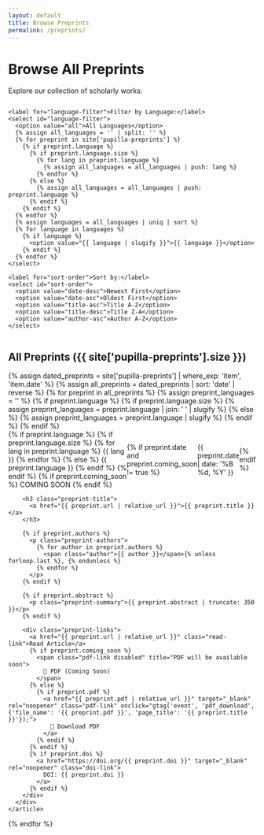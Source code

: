 ```yaml
---
layout: default
title: Browse Preprints
permalink: /preprints/
---
```


# Browse All Preprints

Explore our collection of scholarly works:

<div class="browse-controls">
  <!-- Search section commented out - can be restored later
  <div class="search-section">
    {% include search.html %}
  </div>
  -->
  
  <div class="filter-section">
    <!-- Discipline filter commented out - can be restored later
    <label for="discipline-filter">Filter by Discipline:</label>
    <select id="discipline-filter">
      <option value="all">All Disciplines</option>
      {% assign disciplines = site['pupilla-preprints'] | map: 'discipline' | uniq | sort %}
      {% for discipline in disciplines %}
        {% if discipline %}
          <option value="{{ discipline | slugify }}">{{ discipline }}</option>
        {% endif %}
      {% endfor %}
    </select>
    -->
    
    <label for="language-filter">Filter by Language:</label>
    <select id="language-filter">
      <option value="all">All Languages</option>
      {% assign all_languages = '' | split: '' %}
      {% for preprint in site['pupilla-preprints'] %}
        {% if preprint.language %}
          {% if preprint.language.size %}
            {% for lang in preprint.language %}
              {% assign all_languages = all_languages | push: lang %}
            {% endfor %}
          {% else %}
            {% assign all_languages = all_languages | push: preprint.language %}
          {% endif %}
        {% endif %}
      {% endfor %}
      {% assign languages = all_languages | uniq | sort %}
      {% for language in languages %}
        {% if language %}
          <option value="{{ language | slugify }}">{{ language }}</option>
        {% endif %}
      {% endfor %}
    </select>
    
    <label for="sort-order">Sort by:</label>
    <select id="sort-order">
      <option value="date-desc">Newest First</option>
      <option value="date-asc">Oldest First</option>
      <option value="title-asc">Title A-Z</option>
      <option value="title-desc">Title Z-A</option>
      <option value="author-asc">Author A-Z</option>
    </select>
  </div>
</div>

## All Preprints ({{ site['pupilla-preprints'].size }})

<div id="preprints-container" class="preprints-listing">
  {% assign dated_preprints = site['pupilla-preprints'] | where_exp: 'item', 'item.date' %}
  {% assign all_preprints = dated_preprints | sort: 'date' | reverse %}
  {% for preprint in all_preprints %}
    {% assign preprint_languages = '' %}
    {% if preprint.language %}
      {% if preprint.language.size %}
        {% assign preprint_languages = preprint.language | join: ' ' | slugify %}
      {% else %}
        {% assign preprint_languages = preprint.language | slugify %}
      {% endif %}
    {% endif %}
    <article class="preprint-item" data-discipline="{{ preprint.discipline | slugify }}" data-languages="{{ preprint_languages }}" data-date="{{ preprint.date | date: '%Y-%m-%d' }}" data-title="{{ preprint.title | downcase }}" data-author="{{ preprint.authors | first | downcase }}">
      <div class="preprint-content">
        <div class="preprint-meta">
          <div class="tags-section">
            <!-- Discipline badge commented out - can be restored later
            {% if preprint.discipline %}
              <span class="discipline-badge">{{ preprint.discipline }}</span>
            {% endif %}
            -->
            {% if preprint.language %}
              {% if preprint.language.size %}
                {% for lang in preprint.language %}
                  <span class="language-badge">{{ lang }}</span>
                {% endfor %}
              {% else %}
                <span class="language-badge">{{ preprint.language }}</span>
              {% endif %}
            {% endif %}
            {% if preprint.coming_soon %}
              <span class="coming-soon-tag">COMING SOON</span>
            {% endif %}
          </div>
          {% if preprint.date and preprint.coming_soon != true %}
            <time class="publish-date" datetime="{{ preprint.date | date: '%Y-%m-%d' }}">
              {{ preprint.date | date: '%B %d, %Y' }}
            </time>
          {% endif %}
        </div>
        
        <h3 class="preprint-title">
          <a href="{{ preprint.url | relative_url }}">{{ preprint.title }}</a>
        </h3>
        
        {% if preprint.authors %}
          <p class="preprint-authors">
            {% for author in preprint.authors %}
              <span class="author">{{ author }}</span>{% unless forloop.last %}, {% endunless %}
            {% endfor %}
          </p>
        {% endif %}
        
        {% if preprint.abstract %}
          <p class="preprint-summary">{{ preprint.abstract | truncate: 350 }}</p>
        {% endif %}
        
        <div class="preprint-links">
          <a href="{{ preprint.url | relative_url }}" class="read-link">Read Article</a>
          {% if preprint.coming_soon %}
            <span class="pdf-link disabled" title="PDF will be available soon">
              📄 PDF (Coming Soon)
            </span>
          {% else %}
            {% if preprint.pdf %}
              <a href="{{ preprint.pdf | relative_url }}" target="_blank" rel="noopener" class="pdf-link" onclick="gtag('event', 'pdf_download', {'file_name': '{{ preprint.pdf }}', 'page_title': '{{ preprint.title }}'});">
                📄 Download PDF
              </a>
            {% endif %}
          {% endif %}
          {% if preprint.doi %}
            <a href="https://doi.org/{{ preprint.doi }}" target="_blank" rel="noopener" class="doi-link">
              DOI: {{ preprint.doi }}
            </a>
          {% endif %}
        </div>
      </div>
    </article>
  {% endfor %}
</div>

<div id="no-results" class="no-results" style="display: none;">
  <p>No preprints match your current filters. Try adjusting your search terms or discipline filter.</p>
</div>

<!-- Browse by Discipline section commented out - can be restored later
## Browse by Discipline

<div class="discipline-overview">
  {% assign disciplines = site['pupilla-preprints'] | map: 'discipline' | uniq | sort %}
  {% for discipline in disciplines %}
    {% if discipline %}
      {% assign discipline_count = site['pupilla-preprints'] | where: 'discipline', discipline | size %}
      <div class="discipline-summary">
        <h4>
          <a href="#" onclick="filterByDiscipline('{{ discipline | slugify }}'); return false;">
            {{ discipline }}
          </a>
        </h4>
        <span class="count">{{ discipline_count }} preprint{% if discipline_count != 1 %}s{% endif %}</span>
      </div>
    {% endif %}
  {% endfor %}
</div>
End of commented discipline section -->

<script>
document.addEventListener('DOMContentLoaded', function() {
  const disciplineFilter = document.getElementById('discipline-filter');
  const languageFilter = document.getElementById('language-filter');
  const sortOrder = document.getElementById('sort-order');
  const preprintsContainer = document.getElementById('preprints-container');
  const noResults = document.getElementById('no-results');
  
  function filterAndSort() {
    const selectedDiscipline = disciplineFilter ? disciplineFilter.value : 'all';
    const selectedLanguage = languageFilter.value;
    const selectedSort = sortOrder.value;
    const preprints = Array.from(document.querySelectorAll('.preprint-item'));
    
    // Filter
    let visibleCount = 0;
    preprints.forEach(preprint => {
      const discipline = preprint.dataset.discipline;
      const languages = preprint.dataset.languages;
      
      const disciplineMatch = selectedDiscipline === 'all' || discipline === selectedDiscipline;
      const languageMatch = selectedLanguage === 'all' || (languages && languages.includes(selectedLanguage));
      
      const shouldShow = disciplineMatch && languageMatch;
      preprint.style.display = shouldShow ? 'block' : 'none';
      if (shouldShow) visibleCount++;
    });
    
    // Show/hide no results message
    if (visibleCount === 0) {
      noResults.style.display = 'block';
    } else {
      noResults.style.display = 'none';
    }
    
    // Sort visible items
    const visiblePreprints = preprints.filter(p => p.style.display !== 'none');
    visiblePreprints.sort((a, b) => {
      switch(selectedSort) {
        case 'date-desc':
          return new Date(b.dataset.date) - new Date(a.dataset.date);
        case 'date-asc':
          return new Date(a.dataset.date) - new Date(b.dataset.date);
        case 'title-asc':
          return a.dataset.title.localeCompare(b.dataset.title);
        case 'title-desc':
          return b.dataset.title.localeCompare(a.dataset.title);
        case 'author-asc':
          return a.dataset.author.localeCompare(b.dataset.author);
        default:
          return 0;
      }
    });
    
    // Reorder in DOM
    visiblePreprints.forEach(preprint => {
      preprintsContainer.appendChild(preprint);
    });
  }
  
  // Add event listeners only if elements exist
  if (disciplineFilter) {
    disciplineFilter.addEventListener('change', filterAndSort);
  }
  languageFilter.addEventListener('change', filterAndSort);
  sortOrder.addEventListener('change', filterAndSort);
  
  // Global function for discipline links
  window.filterByDiscipline = function(discipline) {
    if (disciplineFilter) {
      disciplineFilter.value = discipline;
      filterAndSort();
      document.getElementById('preprints-container').scrollIntoView({ behavior: 'smooth' });
    }
  };
});
</script>

<style>
.browse-controls {
  background: var(--background-light);
  padding: var(--spacing-lg);
  border-radius: 12px;
  margin-bottom: var(--spacing-xl);
}

.search-section {
  margin-bottom: var(--spacing-lg);
}

.filter-section {
  display: flex;
  gap: var(--spacing-lg);
  align-items: center;
  flex-wrap: wrap;
}

.filter-section label {
  font-weight: 500;
  color: var(--text-primary);
}

.filter-section select {
  padding: var(--spacing-sm) var(--spacing-md);
  border: 1px solid var(--border-color);
  border-radius: 6px;
  font-size: 0.875rem;
}

.preprints-listing {
  display: flex;
  flex-direction: column;
  gap: var(--spacing-lg);
}

.preprint-item {
  background: var(--background-card);
  border: 1px solid var(--border-color);
  border-radius: 12px;
  padding: var(--spacing-lg);
  transition: all var(--transition-fast);
}

.preprint-item:hover {
  box-shadow: 0 4px 12px rgba(0, 0, 0, 0.1);
  transform: translateY(-2px);
}

.preprint-meta {
  display: flex;
  justify-content: space-between;
  align-items: center;
  margin-bottom: var(--spacing-md);
}

.discipline-badge {
  background: var(--secondary-color);
  color: white;
  padding: var(--spacing-xs) var(--spacing-sm);
  border-radius: 15px;
  font-size: 0.75rem;
  font-weight: 500;
  text-transform: uppercase;
}

.publish-date {
  color: var(--text-muted);
  font-size: 0.875rem;
}

.preprint-title a {
  color: var(--text-primary);
  text-decoration: none;
  font-size: 1.25rem;
  font-weight: 600;
}

.preprint-title a:hover {
  color: var(--secondary-color);
}

.preprint-authors {
  color: var(--text-secondary);
  margin: var(--spacing-sm) 0;
  font-weight: 500;
}

.preprint-summary {
  color: var(--text-secondary);
  line-height: 1.6;
  margin-bottom: var(--spacing-md);
}

.preprint-links {
  display: flex;
  gap: var(--spacing-md);
  align-items: center;
}

.preprint-links a {
  text-decoration: none;
  font-size: 0.875rem;
  font-weight: 500;
}

.read-link {
  color: var(--secondary-color);
}

.pdf-link {
  color: var(--accent-color);
}

.doi-link {
  color: var(--text-muted);
}

.discipline-overview {
  display: grid;
  grid-template-columns: repeat(auto-fit, minmax(200px, 1fr));
  gap: var(--spacing-md);
  margin-top: var(--spacing-xl);
  padding-top: var(--spacing-xl);
  border-top: 1px solid var(--border-color);
}

.discipline-summary {
  padding: var(--spacing-md);
  background: var(--background-card);
  border: 1px solid var(--border-color);
  border-radius: 8px;
  text-align: center;
}

.discipline-summary h4 {
  margin-bottom: var(--spacing-xs);
}

.discipline-summary a {
  color: var(--text-primary);
  text-decoration: none;
}

.discipline-summary a:hover {
  color: var(--secondary-color);
}

.discipline-summary .count {
  color: var(--text-muted);
  font-size: 0.875rem;
}

.no-results {
  text-align: center;
  padding: var(--spacing-2xl);
  color: var(--text-muted);
  background: var(--background-light);
  border-radius: 12px;
}

@media (max-width: 768px) {
  .filter-section {
    flex-direction: column;
    align-items: stretch;
  }
  
  .filter-section > * {
    width: 100%;
    margin-bottom: var(--spacing-sm);
  }
  
  .preprint-links {
    flex-direction: column;
    align-items: flex-start;
  }
  
  .discipline-overview {
    grid-template-columns: 1fr 1fr;
  }
}

@media (max-width: 480px) {
  .discipline-overview {
    grid-template-columns: 1fr;
  }
  
  .preprint-meta {
    flex-direction: column;
    align-items: flex-start;
    gap: var(--spacing-sm);
  }
}
</style>
